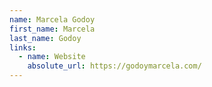 ```yaml
---
name: Marcela Godoy
first_name: Marcela
last_name: Godoy
links:
  - name: Website
    absolute_url: https://godoymarcela.com/
---
```

